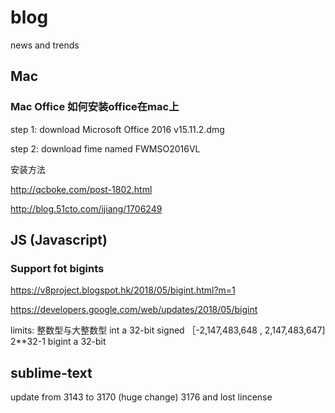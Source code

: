 # blog
news and trends 

## Mac 

### Mac Office 如何安装office在mac上

step 1: download Microsoft Office 2016 v15.11.2.dmg 

step 2: download fime named FWMSO2016VL

安装方法 

http://qcboke.com/post-1802.html

http://blog.51cto.com/ijiang/1706249

## JS (Javascript) 
### Support fot bigints 

https://v8project.blogspot.hk/2018/05/bigint.html?m=1 

https://developers.google.com/web/updates/2018/05/bigint

limits: 整数型与大整数型
int a 32-bit signed ［-2,147,483,648 , 2,147,483,647]  2**32-1
bigint a 32-bit 


## sublime-text 
update from 3143 to 3170 (huge change) 3176 and lost lincense 
